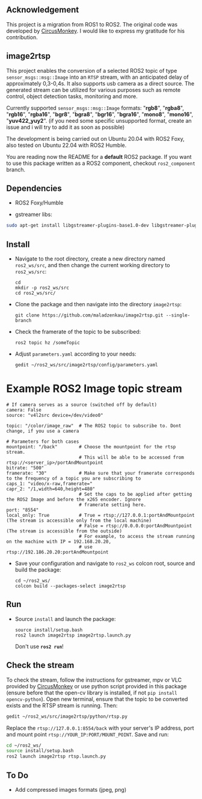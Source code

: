## Acknowledgement
This project is a migration from ROS1 to ROS2. The original code was developed by [CircusMonkey](https://github.com/CircusMonkey/ros_rtsp/tree/master). I would like to express my gratitude for his contribution.

## image2rtsp
This project enables the conversion of a selected ROS2 topic of type `sensor_msgs::msg::Image` into an `RTSP` stream, with an anticipated delay of approximately 0,3-0,4s. It also supports usb camera as a direct source. The generated stream can be utilized for various purposes such as remote control, object detection tasks, monitoring and more.

Currently supported `sensor_msgs::msg::Image` formats: "**rgb8**", "**rgba8**", "**rgb16**", "**rgba16**", "**bgr8**", "**bgra8**", "**bgr16**", "**bgra16**", "**mono8**", "**mono16**", "**yuv422_yuy2**".
(if you need some specific unsupported format, create an issue and i will try to add it as soon as possible)

The development is being carried out on Ubuntu 20.04 with ROS2 Foxy, also tested on Ubuntu 22.04 with ROS2 Humble.

You are reading now the README for a **default** ROS2 package. If you want to use this package written as a ROS2 component, checkout `ros2_component` branch. 
## Dependencies
- ROS2 Foxy/Humble

- gstreamer libs:
```bash
sudo apt-get install libgstreamer-plugins-base1.0-dev libgstreamer-plugins-good1.0-dev libgstreamer-plugins-bad1.0-dev libgstrtspserver-1.0-dev gstreamer1.0-plugins-ugly gstreamer1.0-plugins-bad
```
## Install
  - Navigate to the root directory, create a new directory named `ros2_ws/src`, and then change the current working directory to `ros2_ws/src`:
      ```bashrc
      cd
      mkdir -p ros2_ws/src
      cd ros2_ws/src/
      ```
  - Clone the package and then navigate into the directory `image2rtsp`:
      ```bashrc
      git clone https://github.com/maladzenkau/image2rtsp.git --single-branch
      ```
  - Check the framerate of the topic to be subscribed:
      ```bashrc
      ros2 topic hz /someTopic
      ```  
  - Adjust  `parameters.yaml` according to your needs:
      ```bashrc
      gedit ~/ros2_ws/src/image2rtsp/config/parameters.yaml
      ```
# Example ROS2 Image topic stream

    # If camera serves as a source (switched off by default)
    camera: False      
    source: "v4l2src device=/dev/video0"
    
    topic: "/color/image_raw"  # The ROS2 topic to subscribe to. Dont change, if you use a camera

    # Parameters for both cases
    mountpoint: "/back"        # Choose the mountpoint for the rtsp stream. 
                               # This will be able to be accessed from rtsp://<server_ip>/portAndMountpoint
    bitrate: "500"
    framerate: "30"            # Make sure that your framerate corresponds to the frequency of a topic you are subscribing to
    caps_1: "video/x-raw,framerate="
    capr_2: "/1,width=640,height=480"
                               # Set the caps to be applied after getting the ROS2 Image and before the x265 encoder. Ignore
                               # framerate setting here.
    port: "8554"
    local_only: True           # True = rtsp://127.0.0.1:portAndMountpoint (The stream is accessible only from the local machine)
                               # False = rtsp://0.0.0.0:portAndMountpoint (The stream is accessible from the outside) 
                               # For example, to access the stream running on the machine with IP = 192.168.20.20,
                               # use rtsp://192.186.20.20:portAndMountpoint
  - Save your configuration and navigate to `ros2_ws` colcon root, source and build the package:
      ```bashrc
      cd ~/ros2_ws/
      colcon build --packages-select image2rtsp
      ```
## Run
  - Source `install` and launch the package:
      ```bashrc
      source install/setup.bash
      ros2 launch image2rtsp image2rtsp.launch.py 
      ```
      Don't use **`ros2 run`**!
    
## Check the stream
To check the stream, follow the instructions for gstreamer, mpv or VLC provided by [CircusMonkey](https://github.com/CircusMonkey/ros_rtsp/blob/master/README.md) or use python script provided in this package (ensure before that the open-cv library is installed, if not `pip install opencv-python`). Open new terminal, ensure that the topic to be converted exists and the RTSP stream is running. Then:
```bash
gedit ~/ros2_ws/src/image2rtsp/python/rtsp.py
```
Replace the `rtsp://127.0.0.1:8554/back` with your server's IP address, port and mount point `rtsp://YOUR_IP:PORT/MOUNT_POINT`. Save and run:
```bash
cd ~/ros2_ws/
source install/setup.bash
ros2 launch image2rtsp rtsp.launch.py 
```
## To Do
- Add compressed images formats (jpeg, png)
